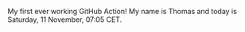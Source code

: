 My first ever working GitHub Action!
My name is Thomas and today is Saturday, 11 November, 07:05 CET. 
